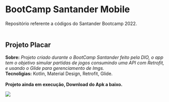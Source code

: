<h1>BootCamp Santander Mobile</h1>
Repositório referente a códigos do Santander Bootcamp 2022.
<br>
<br>
<div>
<h2> Projeto Placar </h2>
  <b>Sobre:</b> <i>Projeto criado durante o BootCamp Santander feito pela DIO, o app tem o objetivo simular partidas de jogos consumindo uma API com Retrofit, e usando o Glide para gerenciamento de Imgs.</i> <br>
  <b>Tecnoligias:</b> Kotlin, Material Design, Retrofit, Glide.
  <br>
  <br>
<b>Projeto ainda em execução, Download do Apk  a baixo.</b>
<br>

  <a href="https://github.com/richardsonrr/bootcamp-dio-santander-mobile/raw/master/ProjetoPlacar/APK/app-debug.apk" target="_blank"><img src="https://user-images.githubusercontent.com/71666036/179619386-202e4079-d267-49f2-b8de-99e9188d92d6.png" target="_blank"></a> 





